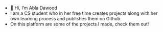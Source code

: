 - 👋 Hi, I’m Abla Dawood
- I am a CS student who in her free time creates projects along with her own learning process and publishes them on Github.
- On this platform are some of the projects I made, check them out!


<!---
abladawood/abladawood is a ✨ special ✨ repository because its `README.md` (this file) appears on your GitHub profile.
You can click the Preview link to take a look at your changes.
--->
